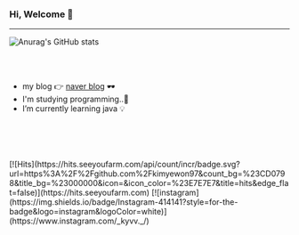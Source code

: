 
### Hi, Welcome  🤍 
---
![Anurag's GitHub stats](https://github-readme-stats.vercel.app/api?username=kimyewon97&show_icons=true&theme=radical)

<br>
<br>

- my blog 👉 [naver blog](https://blog.naver.com/jkvswy57) 🕶️
- I'm studying programming..💪
- I’m currently learning java 💡
<br>
<br>  
<br>  
<br>
[![Hits](https://hits.seeyoufarm.com/api/count/incr/badge.svg?url=https%3A%2F%2Fgithub.com%2Fkimyewon97&count_bg=%23CD0798&title_bg=%23000000&icon=&icon_color=%23E7E7E7&title=hits&edge_flat=false)](https://hits.seeyoufarm.com)  [![instagram](https://img.shields.io/badge/Instagram-414141?style=for-the-badge&logo=instagram&logoColor=white)](https://www.instagram.com/_kyvv._/)

